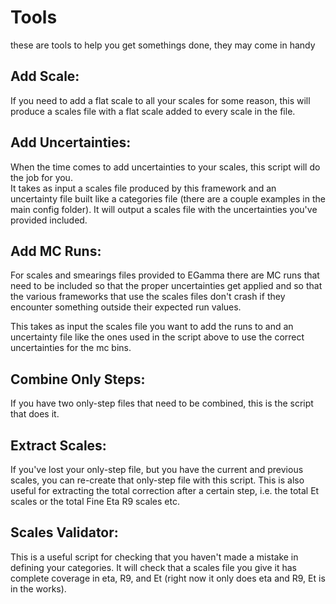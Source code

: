 # Tools

these are tools to help you get somethings done, they may come in handy

## Add Scale:
If you need to add a flat scale to all your scales for some reason, this will produce a scales file with a flat scale added to every scale in the file.

## Add Uncertainties:

When the time comes to add uncertainties to your scales, this script will do the job for you.  
It takes as input a scales file produced by this framework and an uncertainty file built like a categories file (there are a couple examples in the main config folder).
It will output a scales file with the uncertainties you've provided included.

## Add MC Runs:

For scales and smearings files provided to EGamma there are MC runs that need to be included so that the proper uncertainties get applied and so that the various frameworks that use the scales files don't crash if they encounter something outside their expected run values.

This takes as input the scales file you want to add the runs to and an uncertainty file like the ones used in the script above to use the correct uncertainties for the mc bins.

## Combine Only Steps:

If you have two only-step files that need to be combined, this is the script that does it.

## Extract Scales:

If you've lost your only-step file, but you have the current and previous scales, you can re-create that only-step file with this script.
This is also useful for extracting the total correction after a certain step, i.e. the total Et scales or the total Fine Eta R9 scales etc.

## Scales Validator:

This is a useful script for checking that you haven't made a mistake in defining your categories. It will check that a scales file you give it has complete coverage in eta, R9, and Et (right now it only does eta and R9, Et is in the works).


